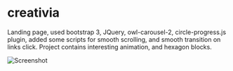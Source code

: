 # creativia
Landing page, used bootstrap 3, JQuery, owl-carousel-2, circle-progress.js plugin, added some scripts for smooth scrolling, and smooth transition on links click.
Project contains interesting animation, and hexagon blocks.

![Screenshot](/images/screenshot.png?raw=true)
